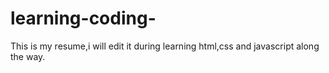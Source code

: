# learning-coding-
This is my resume,i will edit it during learning html,css and javascript along the way.
